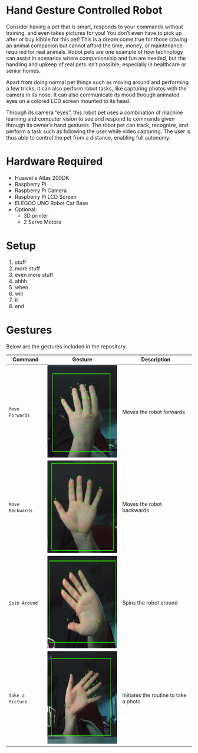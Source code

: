 # Hand Gesture Controlled Robot
Consider having a pet that is smart, responds to your commands without training, and even takes pictures for you! You don’t even have to pick up after or buy kibble for this pet! This is a dream come true for those craving an animal companion but cannot afford the time, money, or maintenance required for real animals. Robot pets are one example of how technology can assist in scenarios where companionship and fun are needed, but the handling and upkeep of real pets isn’t possible; especially in healthcare or senior homes. 

Apart from doing normal pet things such as moving around and performing a few tricks, it can also perform robot tasks, like capturing photos with the camera in its nose. It can also communicate its mood through animated eyes on a colored LCD screen mounted to its head.

Through its camera “eyes”, this robot pet uses a combination of machine learning and computer vision to see and respond to commands given through its owner’s hand gestures. The robot pet can track, recognize, and perform a task such as following the user while video capturing. The user is thus able to control the pet from a distance, enabling full autonomy.

# Hardware Required
* Huawei's Atlas 200DK
* Raspberry Pi
* Raspberry Pi Camera
* Raspberry Pi LCD Screen
* ELEGOO UNO Robot Car Base
* Optional:
  * 3D printer
  * 2 Servo Motors

# Setup
1. stuff
2. more stuff
3. even more stuff
4. ahhh
5. when
6. will
7. it
8. end

# Gestures
Below are the gestures included in the repository.

Command | Gesture | Description
------- | ------- | -----------
`Move Forwards` | <img src="/Images/gesture_example_1.png" width="250" height="250"> | Moves the robot forwards
`Move Backwards` | <img src="/Images/gesture_example_2.png" width="250" height="250"> | Moves the robot backwards
`Spin Around` | <img src="/Images/gesture_example_3.png" width="250" height="250"> | Spins the robot around
`Take a Picture` | <img src="/Images/gesture_example_4.png" width="250" height="250"> | Initiates the routine to take a photo

